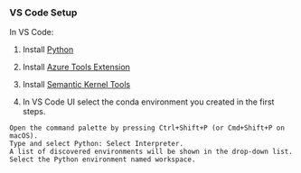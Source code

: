 ### VS Code Setup

In VS Code:

1. Install [Python](https://marketplace.visualstudio.com/items?itemName=ms-python.python)

2. Install [Azure Tools Extension](https://marketplace.visualstudio.com/items?itemName=ms-vscode.vscode-node-azure-pack)

3. Install [Semantic Kernel Tools](https://marketplace.visualstudio.com/items?itemName=ms-semantic-kernel.semantic-kernel)

4. In VS Code UI select the conda environment you created in the first steps.
```
Open the command palette by pressing Ctrl+Shift+P (or Cmd+Shift+P on macOS).
Type and select Python: Select Interpreter.
A list of discovered environments will be shown in the drop-down list. 
Select the Python environment named workspace.
```


<!-- 
![select interpreter](images/select_interpreter.png)

2. First select the notebook Kernel to be the same of the conda environment you created in the README.md first steps.

<img src="images/select_kernel01.png" alt="Select Kernel">
<P>
<img src="images/select_kernel02.png" alt="Select Kernel"> -->

